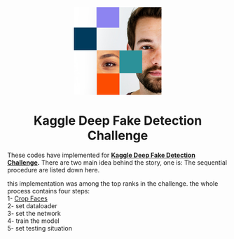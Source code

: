 <div align="center">
    <img src="/images/index.jpg" width="200">
</div>

<h1 align="center">Kaggle Deep Fake Detection Challenge</h1>


These codes have implemented for  **[Kaggle Deep Fake Detection Challenge](https://www.kaggle.com/c/deepfake-detection-challenge "Kaggle Deep Fake Detection Challenge").**  There are two main idea behind the story, one is:
The sequential procedure are listed down here.

this implementation was among the top ranks in the challenge. the whole process contains four steps: \
1- [Crop Faces](https://github.com/imohammadhossein/Deep-Fake-Detection/blob/develop/face_extractor.ipynb "face extractor mtcnn")  \
2- set dataloader \
3- set the network \
4- train the model \
5- set testing situation

